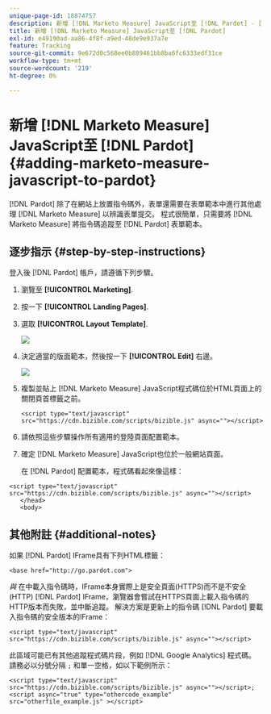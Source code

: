 ```yaml
---
unique-page-id: 18874757
description: 新增 [!DNL Marketo Measure] JavaScript至 [!DNL Pardot] - [!DNL Marketo Measure]
title: 新增 [!DNL Marketo Measure] JavaScript至 [!DNL Pardot]
exl-id: e49190ad-aa86-4f8f-a9ed-48de9e937a7e
feature: Tracking
source-git-commit: 9e672d0c568ee0b889461bb8ba6fc6333edf31ce
workflow-type: tm+mt
source-wordcount: '219'
ht-degree: 0%

---
```


# 新增 [!DNL Marketo Measure] JavaScript至 [!DNL Pardot] {#adding-marketo-measure-javascript-to-pardot}

[!DNL Pardot] 除了在網站上放置指令碼外，表單還需要在表單範本中進行其他處理 [!DNL Marketo Measure] 以辨識表單提交。 程式很簡單，只需要將 [!DNL Marketo Measure] 將指令碼追蹤至 [!DNL Pardot] 表單範本。

## 逐步指示 {#step-by-step-instructions}

登入後 [!DNL Pardot] 帳戶，請遵循下列步驟。

1. 瀏覽至 **[!UICONTROL Marketing]**.

1. 按一下 **[!UICONTROL Landing Pages]**.

1. 選取 **[!UICONTROL Layout Template]**.

   ![](assets/1-3.png)

1. 決定適當的版面範本，然後按一下 **[!UICONTROL Edit]** 右邊。

   ![](assets/2-1.png)

1. 複製並貼上 [!DNL Marketo Measure] JavaScript程式碼位於HTML頁面上的關閉頁首標籤之前。

   `<script type="text/javascript" src="https://cdn.bizible.com/scripts/bizible.js" async=""></script>`

1. 請依照這些步驟操作所有適用的登陸頁面配置範本。

1. 確定 [!DNL Marketo Measure] JavaScript也位於一般網站頁面。

   在 [!DNL Pardot] 配置範本，程式碼看起來像這樣：

```text
<script type="text/javascript" src="https://cdn.bizible.com/scripts/bizible.js" async=""></script>
   </head>
   <body>
```

## 其他附註 {#additional-notes}

如果 [!DNL Pardot] IFrame具有下列HTML標籤：

`<base href="http://go.pardot.com">`

_與_ 在中載入指令碼時，IFrame本身實際上是安全頁面(HTTPS)而不是不安全(HTTP) [!DNL Pardot] IFrame，瀏覽器會嘗試在HTTPS頁面上載入指令碼的HTTP版本而失敗，並中斷追蹤。 解決方案是更新上的指令碼 [!DNL Pardot] 要載入指令碼的安全版本的IFrame：

`<script type="text/javascript" src="https://cdn.bizible.com/scripts/bizible.js" async=""></script>`

此區域可能已有其他追蹤程式碼片段，例如 [!DNL Google Analytics] 程式碼。 請務必以分號分隔 `;` 和單一空格，如以下範例所示：

`<script type="text/javascript" src="https://cdn.bizible.com/scripts/bizible.js" async=""></script>; <script async="true" type="othercode_example" src="otherfile_example.js" ></script>`
